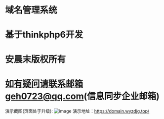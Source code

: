 # 域名管理系统 
# 基于thinkphp6开发
# 安晨末版权所有
# 如有疑问请联系邮箱geh0723@qq.com(信息同步企业邮箱)
演示截图(页面处于升级):
![image](https://user-images.githubusercontent.com/78129698/141608227-5effe40c-bc05-46f5-8674-adfd261b5916.png)
演示地址：https://domain.wyzdjg.top/
